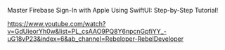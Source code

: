 Master Firebase Sign-In with Apple Using SwiftUI: Step-by-Step Tutorial!

https://www.youtube.com/watch?v=GdUieorYh0w&list=PL_csAAO9PQ8Y6npcnGpfiYY_-uG18vP23&index=6&ab_channel=Rebeloper-RebelDeveloper
